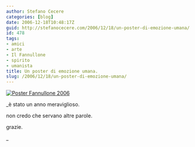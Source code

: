 ```yaml
---
author: Stefano Cecere
categories: [blog]
date: 2006-12-18T10:48:17Z
guid: http://stefanocecere.com/2006/12/18/un-poster-di-emozione-umana/
id: 478
tags:
- amici
- arte
- Il Fannullone
- spirito
- umanista
title: Un poster di emozione umana.
slug: /2006/12/18/un-poster-di-emozione-umana/
---
```


<a target="_blank" href="http://www.ilfannullone.it/fileadmin/multimedia/posters/poster_fannullone_2006.jpg"><img alt="Poster Fannullone 2006" id="image477" src="http://stefanocecere.com/wp-content/uploads/sites/3/2006/12/poster_fannullone_2006.jpg" /></a>

_è stato un anno meraviglioso.
  
non credo che servano altre parole.
  
grazie.
  
_